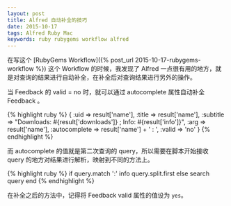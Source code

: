 ```yaml
---
layout: post
title: Alfred 自动补全的技巧
date: 2015-10-17
tags: Alfred Ruby Mac
keywords: ruby rubygems workflow alfred
---
```


在写这个 [RubyGems Workflow]({% post_url 2015-10-17-rubygems-workflow %}) 这个 Workflow 的时候，我发现了 Alfred 一点很有用的地方，就是对查询的结果进行自动补全，在补全后对查询结果进行另外的操作。

当 Feedback 的 valid = no 时，就可以通过 autocomplete 属性自动补全 Feedback 。

{% highlight ruby %}
{
  :uid      => result['name'],
  :title    => result['name'],
  :subtitle => "Downloads: #{result['downloads']} ; Info: #{result['info']}",
  :arg      => result['name'],
  :autocomplete => result['name'] + ' : ',
  :valid    => 'no'
}
{% endhighlight %}

而 autocomplete 的值就是第二次查询的 query，所以需要在脚本开始接收 query 的地方对结果进行解析，映射到不同的方法上。

{% highlight ruby %}
if query.match ':'
  info query.split.first
else
  search query
end
{% endhighlight %}

在补全之后的方法中，记得将 Feedback valid 属性的值设为 `yes`。









